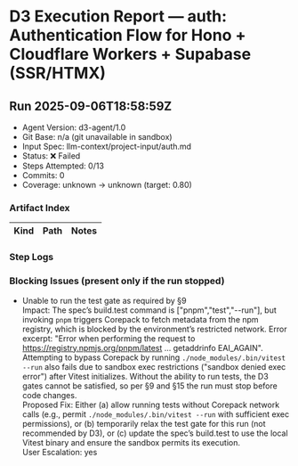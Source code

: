 # D3 Execution Report — auth: Authentication Flow for Hono + Cloudflare Workers + Supabase (SSR/HTMX)

## Run 2025-09-06T18:58:59Z
- Agent Version: d3-agent/1.0
- Git Base: n/a (git unavailable in sandbox)
- Input Spec: llm-context/project-input/auth.md
- Status: ❌ Failed
- Steps Attempted: 0/13
- Commits: 0
- Coverage: unknown → unknown (target: 0.80)

### Artifact Index
| Kind    | Path | Notes |
|---------|------|-------|

### Step Logs
<no steps executed>

### Blocking Issues (present only if the run stopped)
- Unable to run the test gate as required by §9  
  Impact: The spec’s build.test command is ["pnpm","test","--run"], but invoking `pnpm` triggers Corepack to fetch metadata from the npm registry, which is blocked by the environment’s restricted network. Error excerpt: "Error when performing the request to https://registry.npmjs.org/pnpm/latest ... getaddrinfo EAI_AGAIN". Attempting to bypass Corepack by running `./node_modules/.bin/vitest --run` also fails due to sandbox exec restrictions ("sandbox denied exec error") after Vitest initializes. Without the ability to run tests, the D3 gates cannot be satisfied, so per §9 and §15 the run must stop before code changes.  
  Proposed Fix: Either (a) allow running tests without Corepack network calls (e.g., permit `./node_modules/.bin/vitest --run` with sufficient exec permissions), or (b) temporarily relax the test gate for this run (not recommended by D3), or (c) update the spec’s build.test to use the local Vitest binary and ensure the sandbox permits its execution.  
  User Escalation: yes


